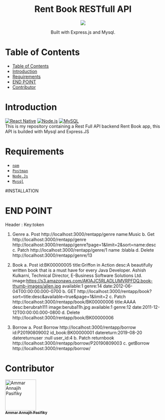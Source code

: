 <h1 align="center">Rent Book RESTfull API</h1>
<p align='center'>
  <img src='https://smarttechies.files.wordpress.com/2015/10/node-express.png?w=605' />
  </a>
</p>
<p align="center">
  Built with Express.js and Mysql.
</p>

# Table of Contents
- [Table of Contents](#table-of-contents)
- [Introduction](#introduction)
- [Requirements](#requirements)
- [END POINT](#end-point)
- [Contributor](#contributor)

# Introduction
[![React Native](https://img.shields.io/badge/Express%20-4.17.1-blue.svg?style=rounded-square)](https://expressjs.com/)
[![Node.js](https://img.shields.io/badge/Node.js-v.10.16.2-green.svg?style=rounded-square)](https://nodejs.org/)
[![MySQL](https://img.shields.io/badge/MySQL-v.10.16.2-orange.svg?style=rounded-square)](https://nodejs.org/)
<br>
This is my repository containing a Rest Full API backend Rent Book app, this API is builded with Mysql and Express.JS

# Requirements
* [`npm`](https://www.npmjs.com/get-npm)
* [`Postman`](https://www.getpostman.com/)
* [`Node.Js`](https://nodejs.org/)
* [`Mysql`](https://nodejs.org/)

#INSTALLATION
# END POINT
Header :
Key:token
1.	Genre
a.	Post
http://localhost:3000/rentapp/genre
name:Music
b.	Get
http://localhost:3000/rentapp/genre
http://localhost:3000/rentapp/genre?page=1&limit=2&sort=name:desc
c.	Patch
http://localhost:3000/rentapp/genre/1
name :blabla
d.	Delete
http://localhost:3000/rentapp/genre/13
2.	Book
a.	Post
id:BK00000005
title:Griffon in Action
desc:A beautifully written book that is a must have for every Java Developer.       Ashish Kulkarni, Technical Director, E-Business Software Solutions Ltd.
image:https://s3.amazonaws.com/AKIAJC5RLADLUMVRPFDQ.book-thumb-images/allen.jpg
available:1
genre:14
date:2012-06-04T00:00:00.000-0700
b.	GET
http://localhost:3000/rentapp/book?sort=title:desc&available=true&page=1&limit=2
c.	Patch
http://localhost:3000/rentapp/book/BK00000006
title:AAAA
desc:berubrah111
image:beruba11h.jpg
available:1
genre:12
date:2011-12-12T00:00:00.000-0800
d.	Delete
http://localhost:3000/rentapp/book/BK00000006

3.	Borrow
a.	Post Borrow
http://localhost:3000/rentapp/borrow
id:P20190809002
id_book:BK00000001
datereturn:2019-08-20
datereturnuser :null
user_id:4
b.	Patch returnbook
http://localhost:3000/rentapp/borrow/P20190809003
c.	getBorrow
http://localhost:3000/rentapp/borrow/


# Contributor
<a href="https://github.com/tejojr">
          <img width="100" src="https://avatars2.githubusercontent.com/u/33275770?s=460&v=4" alt="Ammar Annajih Pasifiky">
          <br/>
          <sub>
          <b>Ammar Annajih Pasifiky
          </b>
          </sub>
</a>